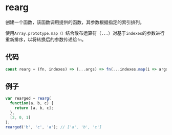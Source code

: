 # rearg

创建一个函数，该函数调用提供的函数，其参数根据指定的索引排列。

使用`Array.prototype.map（）`结合散布运算符（`...`）对基于`indexes`的参数进行重新排序，以将转换后的参数传递给`fn`。

## 代码

```js
const rearg = (fn, indexes) => (...args) => fn(...indexes.map(i => args[i]));
```

## 例子

```js
var rearged = rearg(
  function(a, b, c) {
    return [a, b, c];
  },
  [2, 0, 1]
);
rearged('b', 'c', 'a'); // ['a', 'b', 'c']
```
